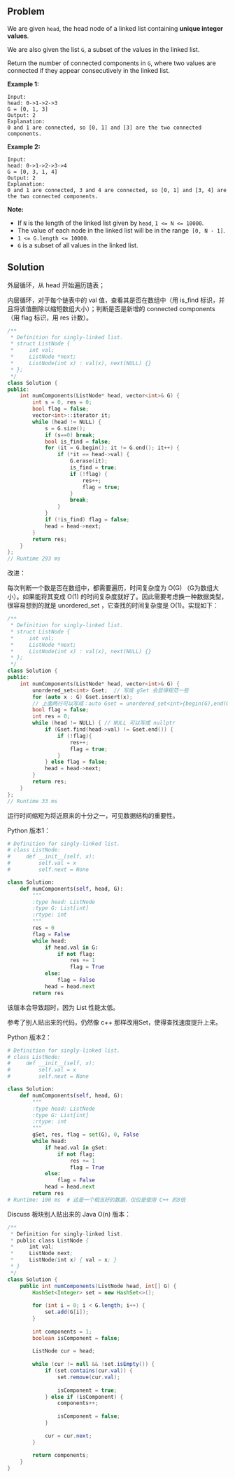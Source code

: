 

## Problem

We are given `head`, the head node of a linked list containing **unique integer values**.

We are also given the list `G`, a subset of the values in the linked list.

Return the number of connected components in `G`, where two values are connected if they appear consecutively in the linked list.

**Example 1:**

```
Input: 
head: 0->1->2->3
G = [0, 1, 3]
Output: 2
Explanation: 
0 and 1 are connected, so [0, 1] and [3] are the two connected components.
```

**Example 2:**

```
Input: 
head: 0->1->2->3->4
G = [0, 3, 1, 4]
Output: 2
Explanation: 
0 and 1 are connected, 3 and 4 are connected, so [0, 1] and [3, 4] are the two connected components.
```

**Note:**

- If `N` is the length of the linked list given by `head`, `1 <= N <= 10000`.
- The value of each node in the linked list will be in the range` [0, N - 1]`.
- `1 <= G.length <= 10000`.
- `G` is a subset of all values in the linked list.





## Solution

外层循环，从 head 开始遍历链表；

内层循环，对于每个链表中的 val 值，查看其是否在数组中（用 is_find 标识，并且将该值删除以缩短数组大小）；判断是否是新增的 connected components （用 flag 标识，用 res 计数）。

```cpp
/**
 * Definition for singly-linked list.
 * struct ListNode {
 *     int val;
 *     ListNode *next;
 *     ListNode(int x) : val(x), next(NULL) {}
 * };
 */
class Solution {
public:
    int numComponents(ListNode* head, vector<int>& G) {
        int s = 0, res = 0;
        bool flag = false;
        vector<int>::iterator it;
        while (head != NULL) {
            s = G.size();
            if (s==0) break;
            bool is_find = false;
            for (it = G.begin(); it != G.end(); it++) {
                if (*it == head->val) {
                    G.erase(it);
                    is_find = true;
                    if (!flag) {
                        res++;
                        flag = true;
                    }
                    break;
                }
            }
            if (!is_find) flag = false;
            head = head->next;
        }
        return res;
    }
};
// Runtime 293 ms
```



改进：

每次判断一个数是否在数组中，都需要遍历，时间复杂度为 O(G) （G为数组大小）。如果能将其变成 O(1) 的时间复杂度就好了。因此需要考虑换一种数据类型，很容易想到的就是 unordered_set ，它查找的时间复杂度是 O(1)。实现如下：

```cpp
/**
 * Definition for singly-linked list.
 * struct ListNode {
 *     int val;
 *     ListNode *next;
 *     ListNode(int x) : val(x), next(NULL) {}
 * };
 */
class Solution {
public:
    int numComponents(ListNode* head, vector<int>& G) {
        unordered_set<int> Gset;  // 写成 gSet 会显得规范一些
        for (auto x : G) Gset.insert(x);
        // 上面两行可以写成：auto Gset = unordered_set<int>{begin(G),end(G)};
        bool flag = false;
        int res = 0;
        while (head != NULL) { // NULL 可以写成 nullptr
            if (Gset.find(head->val) != Gset.end()) {
                if (!flag){
                    res++;
                    flag = true;
                }
            } else flag = false;
            head = head->next;
        }
        return res;
    }
};
// Runtime 33 ms
```

运行时间缩短为将近原来的十分之一，可见数据结构的重要性。



Python 版本1：

```python
# Definition for singly-linked list.
# class ListNode:
#     def __init__(self, x):
#         self.val = x
#         self.next = None

class Solution:
    def numComponents(self, head, G):
        """
        :type head: ListNode
        :type G: List[int]
        :rtype: int
        """
        res = 0
        flag = False
        while head:
            if head.val in G:
                if not flag:
                    res += 1
                    flag = True
            else:
                flag = False
            head = head.next
        return res
```

该版本会导致超时，因为 List 性能太低。

参考了别人贴出来的代码，仍然像 c++ 那样改用Set，使得查找速度提升上来。

Python 版本2：

```python
# Definition for singly-linked list.
# class ListNode:
#     def __init__(self, x):
#         self.val = x
#         self.next = None

class Solution:
    def numComponents(self, head, G):
        """
        :type head: ListNode
        :type G: List[int]
        :rtype: int
        """
        gSet, res, flag = set(G), 0, False
        while head:
            if head.val in gSet:
                if not flag:
                    res += 1
                    flag = True
            else:
                flag = False
            head = head.next
        return res
# Runtime: 100 ms  # 这是一个相当好的数据，仅仅是使用 C++ 的3倍
```



Discuss 板块别人贴出来的 Java O(n) 版本：

```java
/**
 * Definition for singly-linked list.
 * public class ListNode {
 *     int val;
 *     ListNode next;
 *     ListNode(int x) { val = x; }
 * }
 */
class Solution {
    public int numComponents(ListNode head, int[] G) {
        HashSet<Integer> set = new HashSet<>();
        
        for (int i = 0; i < G.length; i++) {
            set.add(G[i]);
        }
        
        int components = 1;
        boolean isComponent = false;
        
        ListNode cur = head;
        
        while (cur != null && !set.isEmpty()) {
            if (set.contains(cur.val)) {
                set.remove(cur.val);
                
                isComponent = true;
            } else if (isComponent) {
                components++;
                
                isComponent = false;
            } 
            
            cur = cur.next;
        }
        
        return components;
    }
}
```

